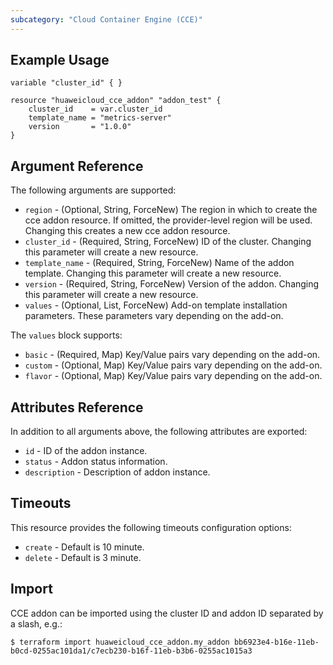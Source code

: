 ```yaml
---
subcategory: "Cloud Container Engine (CCE)"
---
```


## Example Usage
```hcl
variable "cluster_id" { }

resource "huaweicloud_cce_addon" "addon_test" {
    cluster_id    = var.cluster_id
    template_name = "metrics-server"
    version       = "1.0.0"
}
``` 

## Argument Reference
The following arguments are supported:
* `region` - (Optional, String, ForceNew) The region in which to create the cce addon resource. If omitted, the provider-level region will be used. Changing this creates a new cce addon resource.
* `cluster_id` - (Required, String, ForceNew) ID of the cluster. Changing this parameter will create a new resource.
* `template_name` - (Required, String, ForceNew) Name of the addon template. Changing this parameter will create a new resource.
* `version` - (Required, String, ForceNew) Version of the addon. Changing this parameter will create a new resource.
* `values` - (Optional, List, ForceNew) Add-on template installation parameters. These parameters vary depending on the add-on.

The `values` block supports:
* `basic` - (Required, Map) Key/Value pairs vary depending on the add-on.
* `custom` - (Optional, Map) Key/Value pairs vary depending on the add-on.
* `flavor` - (Optional, Map) Key/Value pairs vary depending on the add-on.

## Attributes Reference

In addition to all arguments above, the following attributes are exported:

 * `id` -  ID of the addon instance.
 * `status` - Addon status information.
 * `description` - Description of addon instance.

## Timeouts
This resource provides the following timeouts configuration options:
- `create` - Default is 10 minute.
- `delete` - Default is 3 minute.

## Import

CCE addon can be imported using the cluster ID and addon ID
separated by a slash, e.g.:

```
$ terraform import huaweicloud_cce_addon.my_addon bb6923e4-b16e-11eb-b0cd-0255ac101da1/c7ecb230-b16f-11eb-b3b6-0255ac1015a3
```
